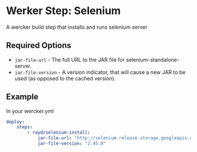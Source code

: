 # Werker Step: Selenium

A wercker build step that installs and runs selenium server

## Required Options
* `jar-file-url` - The full URL to the JAR file for selenium-standalone-server.
* `jar-file-version` - A version indicator, that will cause a new JAR to be used (as opposed to the cached version).

## Example
In your wercker.yml
```yaml
deploy:
    steps:
        - rayd/selenium-install:
            jar-file-url: "http://selenium-release.storage.googleapis.com/2.45/selenium-server-standalone-2.45.0.jar"
            jar-file-version: "2.45.0"
```
